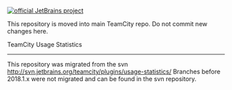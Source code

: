 [![official JetBrains project](https://jb.gg/badges/official-flat-square.svg)](https://confluence.jetbrains.com/display/ALL/JetBrains+on+GitHub)

This repository is moved into main TeamCity repo. Do not commit new changes here.

TeamCity Usage Statistics 
___
This repository was migrated from the svn http://svn.jetbrains.org/teamcity/plugins/usage-statistics/
Branches before 2018.1.x were not migrated and can be found in the svn repository.
